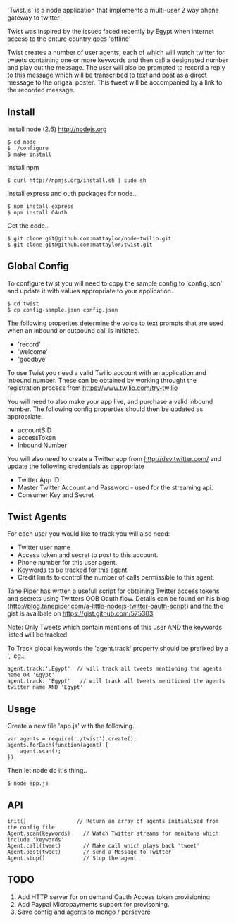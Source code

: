 
'Twist.js' is a node application that implements a multi-user 2 way phone gateway to twitter

Twist was inspired by the issues faced recently by Egypt when internet access to the enture country goes 'offline'

Twist creates a number of user agents, each of which will watch twitter for tweets containing one or more keywords and then call a designated number and play out the message. 
The user will also be prompted to record a reply to this message which will be transcribed to text and post as a direct message to the origaal poster.
This tweet will be accompanied by a link to the recorded message.

## Install  

Install node (2.6) http://nodejs.org

    $ cd node
    $ ./configure
    $ make install 

Install npm 

    $ curl http://npmjs.org/install.sh | sudo sh

Install express and outh packages for node..

    $ npm install express
    $ npm install OAuth

Get the code..

    $ git clone git@github.com:mattaylor/node-twilio.git
    $ git clone git@github.com:mattaylor/twist.git

## Global Config 

To configure twist you will need to copy the sample config to 'config.json' and update it with values appropriate to your application.

    $ cd twist
    $ cp config-sample.json config.json

The following properites determine the voice to text prompts that are used when an inbound or outbound  call is initiated.

* 'record'
* 'welcome'
* 'goodbye'

To use Twist you need a valid Twilio account with an application and inbound number. These can be obtained by working throught the registration process from  https://www.twilio.com/try-twilio

You will need to also make your app live, and purchase a valid inbound number. The following config properties should then be updated as appropriate.

* accountSID
* accessToken
* Inbound Number

You will also need to create a Twitter app from http://dev.twitter.com/ and update the following credentials as appropriate

* Twitter App ID
* Master Twitter Account and Password - used for the streaming api.
* Consumer Key and Secret


## Twist Agents

For each user you would like to track you will also need:

* Twitter user name 
* Access token and secret to post to this account.
* Phone number for this user agent.
* Keywords to be tracked for this agent
* Credit limits to control the number of calls permissible to this agent.

Tane Piper has wrtten a usefull script for obtaining Twitter access tokens and secrets using Twitters OOB Oauth flow. Details can be found on his blog (http://blog.tanepiper.com/a-little-nodejs-twitter-oauth-script) and the the gist is availbale on https://gist.github.com/575303

Note: Only Tweets which contain mentions of this user AND the keywords listed will be tracked

To Track global keywords the 'agent.track' property should be prefixed by a ',' eg.. 

    agent.track:',Egypt'  // will track all tweets mentioning the agents name OR 'Egypt'
    agent.track: 'Egypt'   // will track all tweets menitioned the agents twitter name AND 'Egypt'

## Usage

Create a new file 'app.js' with the following..

    var agents = require('./twist').create();
    agents.forEach(function(agent) { 
        agent.scan();
    });

Then let node do it's thing..
    
    $ node app.js

## API

    init()                // Return an array of agents initialised from the config file
    Agent.scan(keywords)    // Watch Twitter streams for menitons which include 'keywords'
    Agent.call(tweet)       // Make call which plays back 'tweet'
    Agent.post(tweet)       // send a Message to Twitter
    Agent.stop()            // Stop the agent

## TODO

1. Add HTTP server for on demand Oauth Access token provisioning
2. Add Paypal Micropayments support for provisoning.
3. Save config and agents to mongo / persevere

